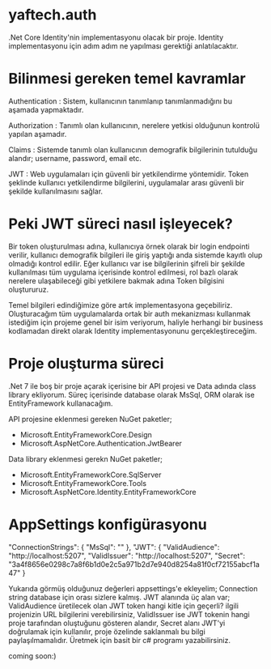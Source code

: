 # yaftech.auth
.Net Core Identity'nin implementasyonu olacak bir proje. Identity implementasyonu için adım adım ne yapılması gerektiği anlatılacaktır.

# Bilinmesi gereken temel kavramlar 
Authentication : Sistem, kullanıcının tanımlanıp tanımlanmadığını bu aşamada yapmaktadır.

Authorization : Tanımlı olan kullanıcının, nerelere yetkisi olduğunun kontrolü yapılan aşamadır.

Claims : Sistemde tanımlı olan kullanıcının demografik bilgilerinin tutulduğu alandır; username, password, email etc.

JWT : Web uygulamaları için güvenli bir yetkilendirme yöntemidir. Token şeklinde kullanıcı yetkilendirme bilgilerini, uygulamalar arası güvenli bir şekilde kullanılmasını sağlar.

# Peki JWT süreci nasıl işleyecek? 
Bir token oluşturulması adına, kullanıcıya örnek olarak bir login endpointi verilir, kullanıcı demografik bilgileri ile giriş yaptığı anda sistemde kayıtlı olup olmadığı kontrol edilir. Eğer kullanıcı var ise  bilgilerinin şifreli bir şekilde kullanılması tüm uygulama içerisinde kontrol edilmesi, rol bazlı olarak nerelere ulaşabileceği gibi yetkilere bakmak adına Token bilgisini oluştururuz.

Temel bilgileri edindiğimize göre artık implementasyona geçebiliriz. Oluşturacağım tüm uygulamalarda ortak bir auth mekanizması kullanmak istediğim için projeme genel bir isim veriyorum, haliyle herhangi bir business kodlamadan direkt olarak Identity implementasyonunu gerçekleştireceğim.

# Proje oluşturma süreci
.Net 7 ile boş bir proje açarak içerisine bir API projesi ve Data adında class library ekliyorum. Süreç içerisinde database olarak MsSql, ORM olarak ise EntityFramework kullanacağım.

API projesine eklenmesi gereken NuGet paketler;

* Microsoft.EntityFrameworkCore.Design
* Microsoft.AspNetCore.Authentication.JwtBearer 

Data library eklenmesi gerekn NuGet paketler;

* Microsoft.EntityFrameworkCore.SqlServer
* Microsoft.EntityFrameworkCore.Tools
* Microsoft.AspNetCore.Identity.EntityFrameworkCore

# AppSettings konfigürasyonu
  "ConnectionStrings": {
    "MsSql": ""
  },
  "JWT": {
    "ValidAudience": "http://localhost:5207",
    "ValidIssuer": "http://localhost:5207",
    "Secret": "3a4f8656e0298c7a8f6b1d0e2c5a971b2d7e940d8254a81f0cf72155abcf1a47"
  }

Yukarıda görmüş olduğunuz değerleri appsettings'e ekleyelim; Connection string database için orası sizlere kalmış. JWT alanında üç alan var; ValidAudience üretilecek olan JWT token hangi kitle için geçerli? ilgili projenizin URL bilgilerini verebilirsiniz, ValidIssuer ise JWT tokenin hangi proje tarafından oluştuğunu gösteren alandır, Secret alanı JWT'yi doğrulamak için kullanılır,  proje özelinde saklanmalı bu bilgi paylaşılmamalıdır. Üretmek için basit bir c# programı yazabilirsiniz.

coming soon:)
